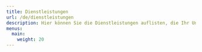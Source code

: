 ```yaml
---
title: Dienstleistungen
url: /de/dienstleistungen
description: Hier können Sie die Dienstleistungen auflisten, die Ihr Unternehmen bietet.
menus:
  main:
    weight: 20
---
```


